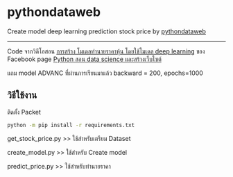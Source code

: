 # pythondataweb
Create model deep learning prediction stock price by [pythondataweb](https://www.facebook.com/pythondataweb)

---------------------------------------------------------------------

Code จากวิดีโอสอน [การสร้าง โมเดลทำนายราคาหุ้น โดยใช้โมเดล deep learning](https://fb.watch/5echsi4Jfn/) ของ Facebook page [Python สอน data science และสร้างเว็บไซต์](https://www.facebook.com/pythondataweb)

แถม model ADVANC ที่ผ่านการเรียนมาแล้ว backward = 200, epochs=1000

## วิธีใช้งาน

ติดตั้ง Packet
```sh
python -m pip install -r requirements.txt
```

get_stock_price.py >> ใช้สำหรับเตรียม Dataset

create_model.py >> ใช้สำหรับ Create model

predict_price.py >> ใช้สำหรับทำนายราคา
